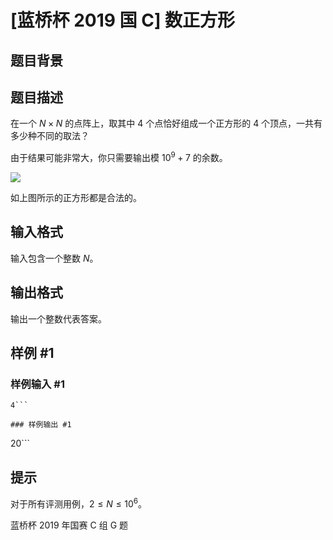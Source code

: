 # [蓝桥杯 2019 国 C] 数正方形

## 题目背景



## 题目描述

在一个 $N \times N$ 的点阵上，取其中 $4$ 个点恰好组成一个正方形的 $4$ 个顶点，一共有多少种不同的取法？

由于结果可能非常大，你只需要输出模 $10^9 + 7$ 的余数。

![](https://luogu.oss-cn-hangzhou.aliyuncs.com/upload/vjudge_pic/lanqiao/2022_09_30_4ab10c5eb27e3dea37d8g-09.jpg)

如上图所示的正方形都是合法的。

## 输入格式

输入包含一个整数 $N$。 

## 输出格式

输出一个整数代表答案。

## 样例 #1

### 样例输入 #1
```
4```

### 样例输出 #1

```
20```

## 提示

对于所有评测用例，$2 ≤ N ≤ 10^6$。

蓝桥杯 2019 年国赛 C 组 G 题
